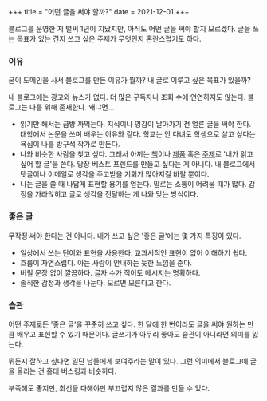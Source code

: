 +++
title = "어떤 글을 써야 할까?"
date = 2021-12-01
+++

블로그를 운영한 지 벌써 1년이 지났지만, 아직도 어떤 글을 써야 할지 모르겠다. 글을 쓰는 목표가 있는 건지 쓰고 싶은 주제가 무엇인지 혼란스럽기도 하다.

### 이유

굳이 도메인을 사서 블로그를 만든 이유가 뭘까? 내 글로 이루고 싶은 목표가 있을까?

내 블로그에는 광고와 뉴스가 없다. 더 많은 구독자나 조회 수에 연연하지도 않는다. 블로그는 나를 위해 존재한다. 왜냐면...

* 읽기만 해서는 금방 까먹는다. 지식이나 영감이 날아가기 전 얼른 글을 써야 한다. 대학에서 논문을 쓰며 배우는 이유와 같다. 학교는 안 다녀도 학생으로 살고 싶다는 욕심이 나를 방구석 작가로 만든다.
* 나와 비슷한 사람을 찾고 싶다. 그래서 아끼는 [책](https://kangminsuk.com/ko/blog/3-books/)이나 [제품](https://kangminsuk.com/ko/blog/aeropress/) 혹은 [주제](https://kangminsuk.com/ko/blog/web3/)로 '내가 읽고 싶어 할 글'을 쓴다. 당장 베스트 프렌드를 만들고 싶다는 게 아니다. 내 블로그에서 댓글이나 이메일로 생각을 주고받을 기회가 많아지길 바랄 뿐이다.
* 나는 글을 쓸 때 나답게 표현할 용기를 얻는다. 말로는 소통이 어려울 때가 많다. 감정을 가라앉히고 글로 생각을 전달하는 게 나와 맞는 방식이다.

### 좋은 글

무작정 써야 한다는 건 아니다. 내가 쓰고 싶은 '좋은 글'에는 몇 가지 특징이 있다.

* 일상에서 쓰는 단어와 표현을 사용한다. 교과서적인 표현이 없어 이해하기 쉽다.
* 흐름이 자연스럽다. 아는 사람이 안내하는 듯한 느낌을 준다.
* 버릴 문장 없이 깔끔하다. 글자 수가 적어도 메시지는 명확하다.
* 솔직한 감정과 생각을 나눈다. 모르면 모른다고 한다.

### 습관

어떤 주제로든 '좋은 글'을 꾸준히 쓰고 싶다. 한 달에 한 번이라도 글을 써야 원하는 만큼 배우고 표현할 수 있기 때문이다. 글쓰기가 아무리 좋아도 습관이 아니라면 의미를 잃는다.

뭐든지 잘하고 싶다면 일단 남들에게 보여주라는 말이 있다. 그런 의미에서 블로그에 글을 올리는 건 홍대 버스킹과 비슷하다.

부족해도 좋지만, 최선을 다해야만 부끄럽지 않은 결과를 만들 수 있다.